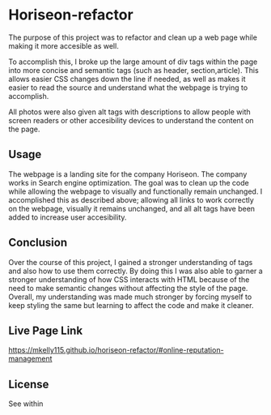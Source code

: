 # Horiseon-refactor

The purpose of this project was to refactor and clean up a web page while making it more accesible as well.

To accomplish this, I broke up the large amount of div tags within the page into more concise and semantic tags (such as header, section,article). This allows easier CSS changes down the line if needed, as well as makes it easier to read the source and understand what the webpage is trying to accomplish.

All photos were also given alt tags with descriptions to allow people with screen readers or other accesibility devices to understand the content on the page.

## Usage

The webpage is a landing site for the company Horiseon. The company works in Search engine optimization. The goal was to clean up the code while allowing the webpage to visually and functionally remain unchanged. I accomplished this as described above; allowing all links to work correctly on the webpage, visually it remains unchanged, and all alt tags have been added to increase user accesibility.


## Conclusion

Over the course of this project, I gained a stronger understanding of tags and also how to use them correctly. By doing this I was also able to garner a stronger understanding of how CSS interacts with HTML because of the need to make semantic changes without affecting the style of the page. Overall, my understanding was made much stronger by forcing myself to keep styling the same but learning to affect the code and make it cleaner.

## Live Page Link

https://mkelly115.github.io/horiseon-refactor/#online-reputation-management

## License

See within

